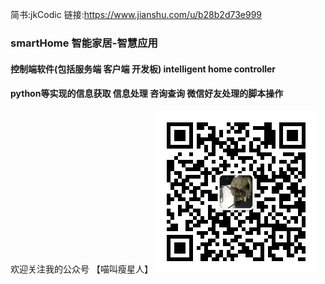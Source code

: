 简书:jkCodic
链接:https://www.jianshu.com/u/b28b2d73e999

### smartHome 智能家居-智慧应用
#### 控制端软件(包括服务端 客户端 开发板) intelligent home controller
#### python等实现的信息获取 信息处理 咨询查询 微信好友处理的脚本操作


欢迎关注我的公众号
【喵叫瘦星人】
![喵叫瘦星人](https://github.com/kjiawei/smartHome/blob/master/qrcode_for_gh_44fa3e302bbd_258.jpg)
